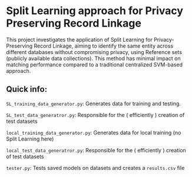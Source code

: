 # Split Learning approach for Privacy Preserving Record Linkage
<!-- > **Notice**: This project is currently under development. -->

This project investigates the application of Split Learning for Privacy-Preserving Record Linkage, aiming to identify the same entity across different databases without compromising privacy, using Reference sets (publicly available data collections). This method has minimal impact on matching performance compared to a traditional centralized SVM-based approach.

## Quick info:
`SL_training_data_generator.py`: Generates data for training and testing.

`SL_test_data_generatror.py`: Responsible for the ( efficiently ) creation of test datasets

`local_training_data_generator.py`: Generates data for local training (no Split Learning here)

<!-- `prepare_job_config.sh`: Generates the configuration files -->

<!-- [`run_experiment_simulator.sh`](#run-experiment-with-fl-simulator): Runs the FL simulator -->

`local_test_data_generatror.py`: Responsible for the ( efficiently ) creation of test datasets

`tester.py`: Tests saved models on datasets and creates a `results.csv` file

<!-- [`jobs`](#prepare-clients-configs-with-proper-data-information): Contains python and config files for clients and server in FL simulator -->

<!-- `workspace`: Contains files that used during FL (like configs and python) and files that created after FL for server and each client -->


<!-- ## NVFLare

This project was implemented using NVFlare.

For more detailed information about the framework, you may refer to the [Scikit-learn SVM example](https://github.com/NVIDIA/NVFlare/tree/main/examples/advanced/sklearn-svm) in the [NVIDIA NVFlare](https://github.com/NVIDIA/NVFlare/tree/main) repository. -->
<!-- ## cuML - Scikit-learn
For faster execution times with large datasets, it is recommended to use [cuML](https://docs.rapids.ai/api/cuml/stable/). Alternatively, [Scikit-learn](https://scikit-learn.org/) can be used as a backend instead of cuML. -->


<!-- ## Train and save models 
A script is used to automatically train and also create the configuration files for a specific setting.
This script saves each model from split learning to `trained_models/shuffle` folder. Each part represents a different shuffle of the data.
You can run the script with the following command:

```bash
./train.sh
``` -->

<!-- Please note that this script will recreate the `jobs/sklearn_svm_base/` folder for each client and also for the server. For instance, if you modify the number of clients in this bash file to 2, it will create a new folder under the `jobs/` directory named `sklearn_svm_2_uniform`.

The newly created folder will contain the same files and code as in the `jobs/sklearn_svm_base/` directory. If you wish to make more detailed modifications, such as changing the model kernel for the client and server, you will need to modify the `jobs/sklearn_svm_base/app/config/config_fed_server.json` file.

In this example, we chose the Radial Basis Function (RBF) kernel to experiment with three clients under the uniform data split.  -->


<!-- ## Run experiment with FL simulator
We can run the [FL simulator](https://nvflare.readthedocs.io/en/2.3/user_guide/fl_simulator.html) with three clients under the uniform data split with
```commandline
nvflare simulator ./jobs/sklearn_svm_2_uniform -w ./workspace -n 2 -t 2
```
or
```commandline
bash run_experiment_simulator.sh
```
You can monitor the Precision and Recall metrics of the resulting global model through the clients' logs and Google TensorBoard. To launch TensorBoard, execute the following command:
```bash
python3 -m tensorboard.main --logdir='workspace'
```
 -->
